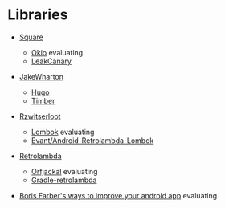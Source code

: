# Libraries

- [Square](https://github.com/square)
	- [Okio](https://github.com/square/okio) evaluating
	- [LeakCanary](https://github.com/square/leakcanary)

- [JakeWharton](https://github.com/JakeWharton)
	- [Hugo](https://github.com/JakeWharton/hugo)
	- [Timber](https://github.com/JakeWharton/timber)

- [Rzwitserloot](https://github.com/rzwitserloot)
	- [Lombok](https://github.com/rzwitserloot/lombok) evaluating
	- [Evant/Android-Retrolambda-Lombok](https://github.com/evant/android-retrolambda-lombok)

- [Retrolambda]()
	- [Orfjackal](https://github.com/orfjackal/retrolambda) evaluating
	- [Gradle-retrolambda](https://github.com/evant/gradle-retrolambda)


- [Boris Farber's ways to improve your android app](http://www.api-solutions.com/2015/07/10-ways-to-improve-your-android-app.html) evaluating

